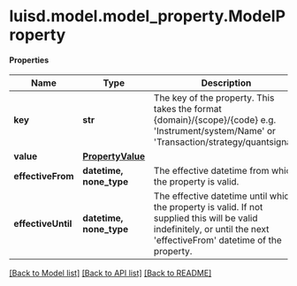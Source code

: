 # luisd.model.model_property.ModelProperty

#### Properties
Name | Type | Description | Notes
------------ | ------------- | ------------- | -------------
**key** | **str** | The key of the property. This takes the format {domain}/{scope}/{code} e.g. &#x27;Instrument/system/Name&#x27; or &#x27;Transaction/strategy/quantsignal&#x27;. | 
**value** | [**PropertyValue**](PropertyValue.md) |  | [optional] 
**effectiveFrom** | **datetime, none_type** | The effective datetime from which the property is valid. | [optional] 
**effectiveUntil** | **datetime, none_type** | The effective datetime until which the property is valid. If not supplied this will be valid indefinitely, or until the next &#x27;effectiveFrom&#x27; datetime of the property. | [optional] 

[[Back to Model list]](../../README.md#documentation-for-models) [[Back to API list]](../../README.md#documentation-for-api-endpoints) [[Back to README]](../../README.md)

